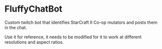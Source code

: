 # FluffyChatBot
Custom twitch bot that identifies StarCraft II Co-op mutators and posts them in the chat.

Use it for reference, it needs to be modified for it to work at different resolutions and aspect ratios.
